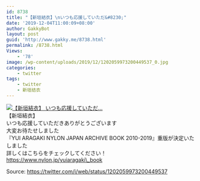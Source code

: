 ```yaml
---
id: 8738
title: "【新垣結衣】\nいつも応援していただ&#8230;"
date: '2019-12-04T11:00:09+08:00'
author: GakkyBot
layout: post
guid: 'http://www.gakky.me/8738.html'
permalink: /8738.html
Views:
    - '78'
image: /wp-content/uploads/2019/12/1202059973200449537_0.jpg
categories:
    - twitter
tags:
    - twitter
    - 新垣结衣
---
```


[![【新垣結衣】
いつも応援していただ...](http://www.yui-aragaki.org/wp-content/uploads/2019/12/1202059973200449537_0.jpg)](http://www.yui-aragaki.org/wp-content/uploads/2019/12/1202059973200449537_0.jpg)  
【新垣結衣】  
いつも応援していただきありがとうございます  
大変お待たせしました‍  
『YUI ARAGAKI NYLON JAPAN ARCHIVE BOOK 2010-2019』重版が決定いたしました  
詳しくはこちらをチェックしてください！  
https://www.nylon.jp/yuiaragaki\_book   
  
Source: <https://twitter.com/i/web/status/1202059973200449537>